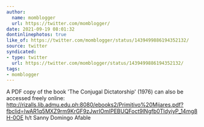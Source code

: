 ```yaml
---
author:
  name: momblogger
  url: https://twitter.com/momblogger/
date: 2021-09-19 08:01:32
dontinlinephotos: true
like_of: https://twitter.com/momblogger/status/1439499886194352132/
source: twitter
syndicated:
- type: twitter
  url: https://twitter.com/momblogger/status/1439499886194352132/
tags:
- momblogger
---
```


A PDF copy of the book 'The Conjugal Dictatorship' (1976) can also be accessed freely online: http://rizalls.lib.admu.edu.ph:8080/ebooks2/Primitivo%20Mijares.pdf?fbclid=IwAR1q5MXZ9rm9KrGF9zJwrIOmIPEBUQFoct9lNgfb0TldyiyP_14mg8H-0OE h/t Sanny Domingo Afable